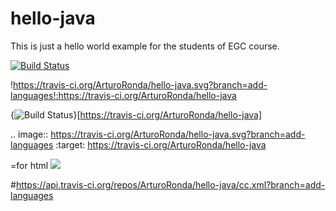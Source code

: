 # hello-java
This is just a hello world example for the students of EGC course.

[![Build Status](https://travis-ci.org/ArturoRonda/hello-java.svg?branch=add-languages)](https://travis-ci.org/ArturoRonda/hello-java)

!https://travis-ci.org/ArturoRonda/hello-java.svg?branch=add-languages!:https://travis-ci.org/ArturoRonda/hello-java

{<img src="https://travis-ci.org/ArturoRonda/hello-java.svg?branch=add-languages" alt="Build Status" />}[https://travis-ci.org/ArturoRonda/hello-java]

.. image:: https://travis-ci.org/ArturoRonda/hello-java.svg?branch=add-languages
    :target: https://travis-ci.org/ArturoRonda/hello-java
    
=for html <a href="https://travis-ci.org/ArturoRonda/hello-java"><img src="https://travis-ci.org/ArturoRonda/hello-java.svg?branch=add-languages"></a>

#https://api.travis-ci.org/repos/ArturoRonda/hello-java/cc.xml?branch=add-languages
